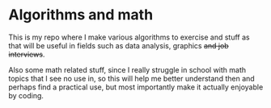 # Algorithms and math

This is my repo where I make various algorithms to exercise and stuff as that will be useful in fields 
such as data analysis, graphics ~~and job interviews~~.

Also some math related stuff, since I really struggle in school with math topics that I see no use in, so this will help me 
better understand then and perhaps find a practical use, but most importantly make it actually enjoyable by coding.